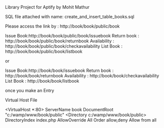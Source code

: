 Library Project for Aptify by Mohit Mathur

SQL file attached with name: create_and_insert_table_books.sql

Please access the link by : http://book/book/public/book

Issue Book:http://book/book/public/book/issuebook
Return book : http://book/book/public/book/returnbook
Availability : http://book/book/public/book/checkavailability
List Book : http://book/book/public/book/listbook

or

Issue Book:http://book/book/issuebook
Return book : http://book/book/returnbook
Availability : http://book/book/checkavailability
List Book : http://book/book/listbook

once you make an Entry

Virtual Host File

<VirtualHost *:80>
	ServerName book
	DocumentRoot "c:/wamp/www/book/public"
	<Directory c:/wamp/www/book/public>
		DirectoryIndex index.php
		AllowOverride All
		Order allow,deny
		Allow from all
	</Directory>
</VirtualHost>

